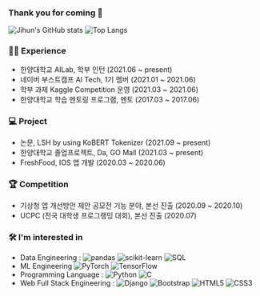 ### Thank you for coming 👋

<!--
**jihunJeong/jihunjeong** is a ✨ _special_ ✨ repository because its `README.md` (this file) appears on your GitHub profile.

Here are some ideas to get you started:

- 🔭 I’m currently working on ...
- 🌱 I’m currently learning ...
- 👯 I’m looking to collaborate on ...
- 🤔 I’m looking for help with ...
- 💬 Ask me about ...
- 📫 How to reach me: ...
- 😄 Pronouns: ...
- ⚡ Fun fact: ...
-->

![Jihun's GitHub stats](https://github-readme-stats.vercel.app/api?username=jihunJeong&hide=stars&count_private=true&show_icons=true&theme=discord_old_blurple&line_height=24)
![Top Langs](https://github-readme-stats.vercel.app/api/top-langs/?username=jihunJeong&layout=compact&theme=discord_old_blurple&hide=jupyter%20notebook)

### 🏃‍♂️ Experience
- 한양대학교 AILab, 학부 인턴 (2021.06 ~ present)
- 네이버 부스트캠프 AI Tech, 1기 멤버 (2021.01 ~ 2021.06)
- 학부 과제 Kaggle Competition 운영 (2021.03 ~ 2021.06)
- 한양대학교 학습 멘토링 프로그램, 멘토 (2017.03 ~ 2017.06)

### 💻 Project
- 논문, LSH by using KoBERT Tokenizer (2021.09 ~ present)
- 한양대학교 졸업프로젝트, Da, GO Mall (2021.03 ~ present)
- FreshFood, IOS 앱 개발 (2020.03 ~ 2020.06)

### 🏆 Competition
- 기상청 앱 개선방안 제안 공모전 기능 분야, 본선 진출 (2020.09 ~ 2020.10)
- UCPC (전국 대학생 프로그랭밍 대회), 본선 진출 (2020.07)

### 🛠 I'm interested in
- Data Engineering :
![pandas](https://img.shields.io/badge/pandas-150458?style=flat-square&logo=pandas&logoColor=white)
![scikit-learn](https://img.shields.io/badge/scikit--learn-F7931E?style=flat-square&logo=scikit-learn&logoColor=white)
![SQL](https://img.shields.io/badge/SQL-4479A1?style=flat-square&logo=MySQL&logoColor=white)
- ML Engineering
![PyTorch](https://img.shields.io/badge/PyTorch-EE4C2C?style=flat-square&logo=PyTorch&logoColor=white)
![TensorFlow](https://img.shields.io/badge/TensorFlow-FF6F00?style=flat-square&logo=TensorFlow&logoColor=white)
- Programming Language : 
![Python](https://img.shields.io/badge/Python-3776AB?style=flat-square&logo=Python&logoColor=white)
![C](https://img.shields.io/badge/C-A8B9CC?style=flat-square&logo=C&logoColor=white)
- Web Full Stack Engineering :
![Django](https://img.shields.io/badge/Django-092E20?style=flat-square&logo=Django&logoColor=white)
![Bootstrap](https://img.shields.io/badge/Bootstrap-7952B3?style=flat-square&logo=Bootstrap&logoColor=white)
![HTML5](https://img.shields.io/badge/HTML5-E34F26?style=flat-square&logo=HTML5&logoColor=white)
![CSS3](https://img.shields.io/badge/CSS3-1572B6?style=flat-square&logo=CSS3&logoColor=white) 
